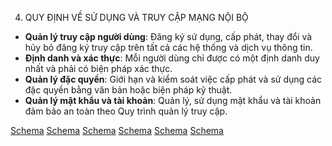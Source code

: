 4. QUY ĐỊNH VỀ SỬ DỤNG VÀ TRUY CẬP MẠNG NỘI BỘ

*   **Quản lý truy cập người dùng**: Đăng ký sử dụng, cấp phát, thay đổi và hủy bỏ đăng ký truy cập trên tất cả các hệ thống và dịch vụ thông tin.
*   **Định danh và xác thực**: Mỗi người dùng chỉ được có một định danh duy nhất và phải có biện pháp xác thực.
*   **Quản lý đặc quyền**: Giới hạn và kiểm soát việc cấp phát và sử dụng các đặc quyền bằng văn bản hoặc biện pháp kỹ thuật.
*   **Quản lý mật khẩu và tài khoản**: Quản lý, sử dụng mật khẩu và tài khoản đảm bảo an toàn theo Quy trình quản lý truy cập.

[Schema](page_37_img_0.png)
[Schema](page_37_img_1.png)
[Schema](page_37_img_2.png)
[Schema](page_37_img_3.png)
[Schema](page_37_img_4.png)
[Schema](page_37_img_5.png)
